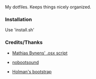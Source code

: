 My dotfiles. Keeps things nicely organized.

### Installation

Use 'install.sh'

### Credits/Thanks

* [Mathias Bynens' .osx script](https://github.com/mathiasbynens/dotfiles/blob/master/.osx)

* [nobootsound](https://github.com/teored90/nobootsound)

* [Holman's bootstrap](https://github.com/holman/dotfiles/blob/master/script/bootstrap)
